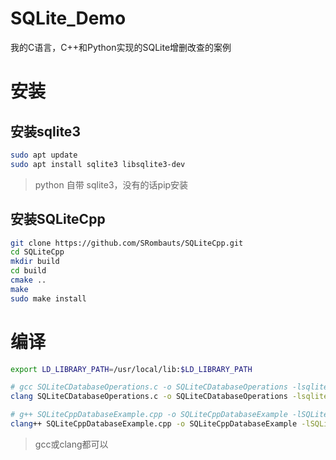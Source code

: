 # SQLite_Demo
我的C语言，C++和Python实现的SQLite增删改查的案例

# 安装
## 安装sqlite3
```bash
sudo apt update
sudo apt install sqlite3 libsqlite3-dev
```
> python 自带 sqlite3，没有的话pip安装

## 安装SQLiteCpp
```bash
git clone https://github.com/SRombauts/SQLiteCpp.git
cd SQLiteCpp
mkdir build
cd build
cmake ..
make
sudo make install
```


# 编译
```bash
export LD_LIBRARY_PATH=/usr/local/lib:$LD_LIBRARY_PATH
```
```bash
# gcc SQLiteCDatabaseOperations.c -o SQLiteCDatabaseOperations -lsqlite3
clang SQLiteCDatabaseOperations.c -o SQLiteCDatabaseOperations -lsqlite3
```

```bash
# g++ SQLiteCppDatabaseExample.cpp -o SQLiteCppDatabaseExample -lSQLiteCpp -lsqlite3 -lpthread -ldl
clang++ SQLiteCppDatabaseExample.cpp -o SQLiteCppDatabaseExample -lSQLiteCpp -lsqlite3 -lpthread -ldl
```
> gcc或clang都可以